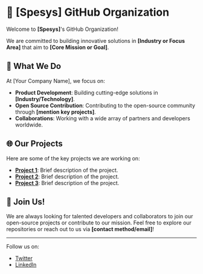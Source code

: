# 🌟 [Spesys] GitHub Organization

Welcome to **[Spesys]**'s GitHub Organization!

We are committed to building innovative solutions in **[Industry or Focus Area]** that aim to **[Core Mission or Goal]**.

## 🚀 What We Do

At [Your Company Name], we focus on:
- **Product Development**: Building cutting-edge solutions in **[Industry/Technology]**.
- **Open Source Contribution**: Contributing to the open-source community through **[mention key projects]**.
- **Collaborations**: Working with a wide array of partners and developers worldwide.

## 🌐 Our Projects

Here are some of the key projects we are working on:
- [**Project 1**](link-to-repo): Brief description of the project.
- [**Project 2**](link-to-repo): Brief description of the project.
- [**Project 3**](link-to-repo): Brief description of the project.

## 👥 Join Us!

We are always looking for talented developers and collaborators to join our open-source projects or contribute to our mission. Feel free to explore our repositories or reach out to us via **[contact method/email]**!

---

Follow us on:
- [Twitter](https://twitter.com/your-company)
- [LinkedIn](https://linkedin.com/company/your-company)
